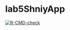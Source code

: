 # lab5ShniyApp
<!-- badges: start -->
  [![R-CMD-check](https://github.com/usama-nadeem/lab5ShniyApp/actions/workflows/R-CMD-check.yaml/badge.svg)](https://github.com/usama-nadeem/lab5ShniyApp/actions/workflows/R-CMD-check.yaml)
  <!-- badges: end -->
